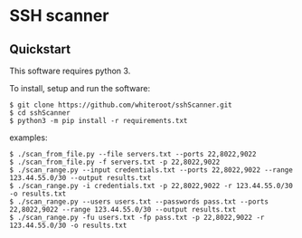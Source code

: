 # SSH scanner

## Quickstart

This software requires python 3.

To install, setup and run the software:

    $ git clone https://github.com/whiteroot/sshScanner.git
    $ cd sshScanner
    $ python3 -m pip install -r requirements.txt

examples:

    $ ./scan_from_file.py --file servers.txt --ports 22,8022,9022
    $ ./scan_from_file.py -f servers.txt -p 22,8022,9022
    $ ./scan_range.py --input credentials.txt --ports 22,8022,9022 --range 123.44.55.0/30 --output results.txt
    $ ./scan_range.py -i credentials.txt -p 22,8022,9022 -r 123.44.55.0/30 -o results.txt
    $ ./scan_range.py --users users.txt --passwords pass.txt --ports 22,8022,9022 --range 123.44.55.0/30 --output results.txt
    $ ./scan_range.py -fu users.txt -fp pass.txt -p 22,8022,9022 -r 123.44.55.0/30 -o results.txt
